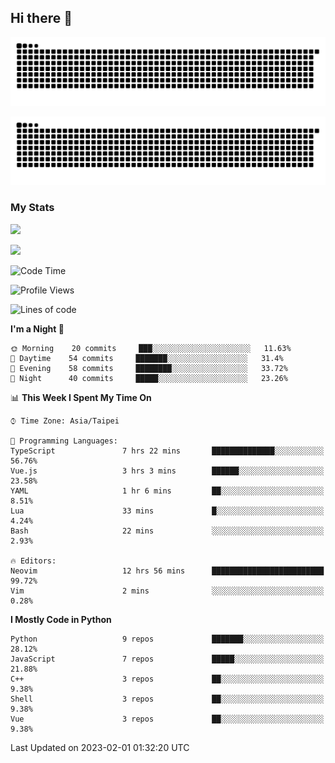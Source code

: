 ## Hi there 👋

<div align="center">

![GitHub Snake Light](https://raw.githubusercontent.com/CSY54/CSY54/snake/github-snake.svg#gh-light-mode-only)

![GitHub Snake dark](https://raw.githubusercontent.com/CSY54/CSY54/snake/github-snake-dark.svg#gh-dark-mode-only)

</div>

### My Stats

![](https://github-readme-stats.vercel.app/api?username=CSY54&theme=nord&show_icons=true)

![](https://github-readme-stats.vercel.app/api/top-langs/?username=CSY54&theme=nord&layout=compact&card_width=445)

<!--START_SECTION:waka-->
![Code Time](http://img.shields.io/badge/Code%20Time-1%2C456%20hrs%209%20mins-blue)

![Profile Views](http://img.shields.io/badge/Profile%20Views-12-blue)

![Lines of code](https://img.shields.io/badge/From%20Hello%20World%20I%27ve%20Written-113%20Thousand%20lines%20of%20code-blue)

**I'm a Night 🦉** 

```text
🌞 Morning    20 commits     ███░░░░░░░░░░░░░░░░░░░░░░   11.63% 
🌆 Daytime    54 commits     ███████░░░░░░░░░░░░░░░░░░   31.4% 
🌃 Evening    58 commits     ████████░░░░░░░░░░░░░░░░░   33.72% 
🌙 Night      40 commits     █████░░░░░░░░░░░░░░░░░░░░   23.26%

```


📊 **This Week I Spent My Time On** 

```text
⌚︎ Time Zone: Asia/Taipei

💬 Programming Languages: 
TypeScript               7 hrs 22 mins       ██████████████░░░░░░░░░░░   56.76% 
Vue.js                   3 hrs 3 mins        ██████░░░░░░░░░░░░░░░░░░░   23.58% 
YAML                     1 hr 6 mins         ██░░░░░░░░░░░░░░░░░░░░░░░   8.51% 
Lua                      33 mins             █░░░░░░░░░░░░░░░░░░░░░░░░   4.24% 
Bash                     22 mins             ░░░░░░░░░░░░░░░░░░░░░░░░░   2.93%

🔥 Editors: 
Neovim                   12 hrs 56 mins      █████████████████████████   99.72% 
Vim                      2 mins              ░░░░░░░░░░░░░░░░░░░░░░░░░   0.28%

```

**I Mostly Code in Python** 

```text
Python                   9 repos             ███████░░░░░░░░░░░░░░░░░░   28.12% 
JavaScript               7 repos             █████░░░░░░░░░░░░░░░░░░░░   21.88% 
C++                      3 repos             ██░░░░░░░░░░░░░░░░░░░░░░░   9.38% 
Shell                    3 repos             ██░░░░░░░░░░░░░░░░░░░░░░░   9.38% 
Vue                      3 repos             ██░░░░░░░░░░░░░░░░░░░░░░░   9.38%

```



 Last Updated on 2023-02-01 01:32:20 UTC
<!--END_SECTION:waka-->

<!--
**CSY54/CSY54** is a ✨ _special_ ✨ repository because its `README.md` (this file) appears on your GitHub profile.

Here are some ideas to get you started:

- 🔭 I’m currently working on ...
- 🌱 I’m currently learning ...
- 👯 I’m looking to collaborate on ...
- 🤔 I’m looking for help with ...
- 💬 Ask me about ...
- 📫 How to reach me: ...
- 😄 Pronouns: ...
- ⚡ Fun fact: ...
-->
